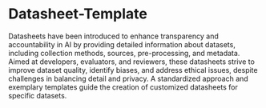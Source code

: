 # Datasheet-Template
Datasheets have been introduced to enhance transparency and accountability in AI by providing detailed information about datasets, including collection methods, sources, pre-processing, and metadata. Aimed at developers, evaluators, and reviewers, these datasheets strive to improve dataset quality, identify biases, and address ethical issues, despite challenges in balancing detail and privacy. A standardized approach and exemplary templates guide the creation of customized datasheets for specific datasets.
